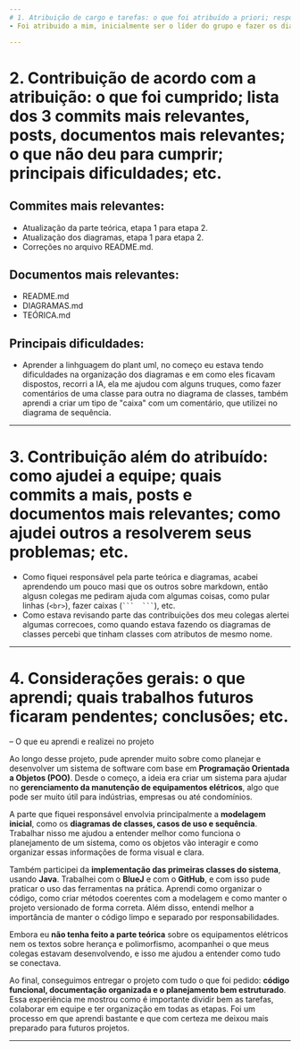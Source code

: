 ```yaml
---
# 1.⁠ ⁠Atribuição de cargo e tarefas: o que foi atribuído a priori; responsabilidades; o que foi exercido na prática; etc;
- Foi atribuido a mim, inicialmente ser o líder do grupo e fazer os diagramas, mas passamos por algumas turbulências, uma vez que o integrante responsável pela parte teórica (base do nosso projeto) desistiu da máteria, com isso, assumi também a parte teórica. Oque executei na prática foram realmente os diagramas e a parte teórica, alem de formartar, organizar e revisar o repositória grupo7.

---
```

# 2.⁠ ⁠⁠Contribuição de acordo com a atribuição: o que foi cumprido; lista dos 3 commits mais relevantes, posts, documentos mais relevantes; o que não deu para cumprir; principais dificuldades; etc.
## Commites mais relevantes:
- Atualização da parte teórica, etapa 1 para etapa 2.
- Atualização dos diagramas, etapa 1 para etapa 2.
- Correções no arquivo README.md.

## Documentos mais relevantes:
- README.md
- DIAGRAMAS.md
- TEÓRICA.md

## Principais dificuldades:
- Aprender a linhguagem do plant uml, no começo eu estava tendo dificuldades na organização dos diagramas e em como eles ficavam dispostos, recorri a IA, ela me ajudou com alguns truques, como fazer comentários de uma classe para outra no diagrama de classes, também aprendi a criar um tipo de "caixa" com um comentário, que utilizei no diagrama de sequência.

---

# 3.⁠ ⁠⁠Contribuição além do atribuído: como ajudei a equipe; quais commits a mais, posts e documentos mais relevantes; como ajudei outros a resolverem seus problemas; etc.
- Como fiquei responsável pela parte teórica e diagramas, acabei aprendendo um pouco masi que os outros sobre markdown, então algusn colegas me pediram ajuda com algumas coisas, como pular linhas (` <br> `), fazer caixas
(` ```  ``` `), etc.
- Como estava revisando parte das contribuições dos meu colegas alertei algumas correcoes, como quando estava fazendo os diagramas de classes percebi que tinham classes com atributos de mesmo nome.

---

# 4.⁠ ⁠⁠Considerações gerais: o que aprendi; quais trabalhos futuros ficaram pendentes; conclusões; etc.
– O que eu aprendi e realizei no projeto

Ao longo desse projeto, pude aprender muito sobre como planejar e desenvolver um sistema de software com base em **Programação Orientada a Objetos (POO)**. Desde o começo, a ideia era criar um sistema para ajudar no **gerenciamento da manutenção de equipamentos elétricos**, algo que pode ser muito útil para indústrias, empresas ou até condomínios.

A parte que fiquei responsável envolvia principalmente a **modelagem inicial**, como os **diagramas de classes, casos de uso e sequência**. Trabalhar nisso me ajudou a entender melhor como funciona o planejamento de um sistema, como os objetos vão interagir e como organizar essas informações de forma visual e clara.

Também participei da **implementação das primeiras classes do sistema**, usando **Java**. Trabalhei com o **BlueJ** e com o **GitHub**, e com isso pude praticar o uso das ferramentas na prática. Aprendi como organizar o código, como criar métodos coerentes com a modelagem e como manter o projeto versionado de forma correta. Além disso, entendi melhor a importância de manter o código limpo e separado por responsabilidades.

Embora eu **não tenha feito a parte teórica** sobre os equipamentos elétricos nem os textos sobre herança e polimorfismo, acompanhei o que meus colegas estavam desenvolvendo, e isso me ajudou a entender como tudo se conectava.

Ao final, conseguimos entregar o projeto com tudo o que foi pedido: **código funcional, documentação organizada e o planejamento bem estruturado**. Essa experiência me mostrou como é importante dividir bem as tarefas, colaborar em equipe e ter organização em todas as etapas. Foi um processo em que aprendi bastante e que com certeza me deixou mais preparado para futuros projetos.

---
